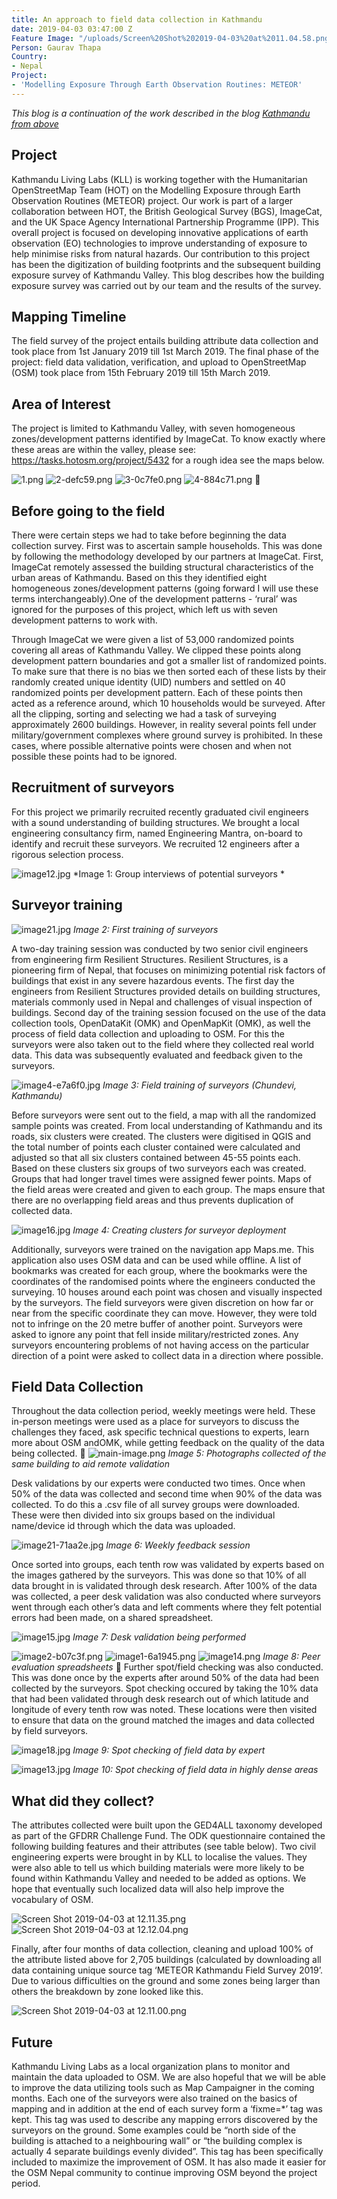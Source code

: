```yaml
---
title: An approach to field data collection in Kathmandu
date: 2019-04-03 03:47:00 Z
Feature Image: "/uploads/Screen%20Shot%202019-04-03%20at%2011.04.58.png"
Person: Gaurav Thapa
Country:
- Nepal
Project:
- 'Modelling Exposure Through Earth Observation Routines: METEOR'
---
```


*This blog is a continuation of the work described in the blog [Kathmandu from above](https://www.hotosm.org/updates/kathmandu-from-above/)*

## Project
Kathmandu Living Labs (KLL) is working together with the Humanitarian OpenStreetMap Team (HOT) on the Modelling Exposure through Earth Observation Routines (METEOR) project. Our work is part of a larger collaboration between HOT, the British Geological Survey (BGS), ImageCat, and the UK Space Agency International Partnership Programme (IPP). This overall project is focused on developing innovative applications of earth observation (EO) technologies to improve understanding of exposure to help minimise risks from natural hazards. Our contribution to this project has been the digitization of building footprints and the subsequent building exposure survey of Kathmandu Valley. This blog describes how the building exposure survey was carried out by our team and the results of the survey.

## Mapping Timeline
The field survey of the project entails building attribute data collection and took place from 1st January 2019 till 1st March 2019. The final phase of the project: field data validation, verification, and upload to OpenStreetMap (OSM) took place from 15th February 2019 till 15th March 2019.

## Area of Interest
The project is limited to Kathmandu Valley, with seven homogeneous zones/development patterns  identified by ImageCat. To know exactly where these areas are within the valley, please see: https://tasks.hotosm.org/project/5432 for a rough idea see the maps below.

![1.png](/uploads/1.png)
![2-defc59.png](/uploads/2-defc59.png)
![3-0c7fe0.png](/uploads/3-0c7fe0.png)
![4-884c71.png](/uploads/4-884c71.png)

## Before going to the field
There were certain steps we had to take before beginning the data collection survey. First was to ascertain sample households. This was done by following the methodology developed by our partners at ImageCat. First, ImageCat remotely assessed the building structural characteristics of the urban areas of Kathmandu. Based on this they identified eight homogeneous zones/development patterns (going forward I will use these terms interchangeably).One of the development patterns  - ‘rural’ was ignored for the purposes of this  project, which left us with seven development patterns to work with. 

Through ImageCat we were given a list of 53,000 randomized points covering all areas of Kathmandu Valley. We clipped these points along development pattern boundaries and got a smaller list of randomized points. To make sure that there is no bias we then sorted each of these lists by their randomly created unique identity (UID) numbers and settled on 40 randomized points per development pattern. Each of these points then acted as a reference around, which 10 households would be surveyed. After all the clipping, sorting and selecting we had a task of surveying approximately 2600 buildings. However, in reality several points fell under military/government complexes where ground survey is prohibited. In these cases, where possible alternative points were chosen and when not possible these points had to be ignored. 

## Recruitment of surveyors
For this project we primarily recruited recently graduated civil engineers with a sound understanding of building structures. We brought a local engineering consultancy firm, named Engineering Mantra, on-board to identify and recruit these surveyors. We recruited 12 engineers after a rigorous selection process. 

![image12.jpg](/uploads/image12.jpg)
*Image 1: Group interviews of potential surveyors *


## Surveyor training

![image21.jpg](/uploads/image21.jpg)
*Image 2: First training of surveyors* 

A two-day training session was conducted by two senior civil engineers from engineering firm Resilient Structures. Resilient Structures, is a pioneering firm of Nepal, that focuses on minimizing potential risk factors of buildings that exist in any severe hazardous events. The first day the engineers from Resilient Structures provided details on building structures, materials commonly used in Nepal and challenges of visual inspection of buildings. Second day of the training session focused on the use of the data collection tools, OpenDataKit (OMK) and OpenMapKit (OMK), as well the process of field data collection and uploading to OSM. For this the surveyors were also taken out to the field where they collected real world data. This data was subsequently evaluated and feedback given to the surveyors.

![image4-e7a6f0.jpg](/uploads/image4-e7a6f0.jpg)
*Image 3: Field training of surveyors (Chundevi, Kathmandu)*

Before surveyors were sent out to the field, a map with all the randomized sample points was created. From local understanding of Kathmandu and its roads, six clusters were created. The clusters were digitised in QGIS and the total number of points each cluster contained were calculated and adjusted so that all six clusters contained between 45-55 points each. Based on these clusters six groups of two surveyors each was created. Groups that had longer travel times were assigned fewer points. Maps of the field areas were created and given to each group. The maps ensure that there are no overlapping field areas and thus prevents duplication of collected data. 

![image16.jpg](/uploads/image16.jpg)
*Image 4: Creating clusters for surveyor deployment* 

Additionally, surveyors were trained on the navigation app Maps.me. This application also uses OSM data and can be used while offline. A list of bookmarks was created for each group, where the bookmarks were the coordinates of the randomised points where the engineers conducted the surveying. 10 houses around each point was chosen and visually inspected by the surveyors. The field surveyors were given discretion on how far or near from the specific coordinate they can move. However, they were told not to infringe on the 20 metre buffer of another point. Surveyors were asked to ignore any point that fell inside military/restricted zones. Any surveyors encountering problems of not having access on the particular direction of a point were asked to collect data in a direction where possible.

## Field Data Collection
Throughout the data collection period, weekly meetings were held. These in-person meetings were used as a place for surveyors to discuss the challenges they faced, ask specific technical questions to experts, learn more about OSM andOMK, while getting feedback on the quality of the data being collected.

![main-image.png](/uploads/main-image.png)
*Image 5: Photographs collected of the same building to aid remote validation*

Desk validations by our experts were conducted two times. Once when 50% of the data was collected and second time when 90% of the data was collected. To do this a .csv file of all survey groups were downloaded. These were then divided into six groups based on the individual name/device id through which the data was uploaded.

![image21-71aa2e.jpg](/uploads/image21-71aa2e.jpg)
*Image 6: Weekly feedback session*

Once sorted into groups, each tenth row was validated by experts based on the images gathered by the surveyors. This was done so that 10% of all data brought in is validated through desk research. After 100% of the data was collected, a peer desk validation was also conducted where surveyors went through each other’s data and left comments where they felt potential errors had been made, on a shared spreadsheet.

![image15.jpg](/uploads/image15.jpg)
*Image 7: Desk validation being performed*

![image2-b07c3f.png](/uploads/image2-b07c3f.png)
![image1-6a1945.png](/uploads/image1-6a1945.png)
![image14.png](/uploads/image14.png)
*Image 8: Peer evaluation spreadsheets*

Further spot/field checking was also conducted. This was done once by the experts after around 50% of the data had been collected by the surveyors. Spot checking occured by taking the 10% data that had been validated through desk research out of which latitude and longitude of every tenth row was noted. These locations were then visited to ensure that data on the ground matched the images and data collected by field surveyors.

![image18.jpg](/uploads/image18.jpg)
*Image 9: Spot checking of field data by expert*

![image13.jpg](/uploads/image13.jpg)
*Image 10: Spot checking of field data in highly dense areas*

## What did they collect?
The attributes collected were built upon the GED4ALL taxonomy developed as part of the GFDRR Challenge Fund. The ODK questionnaire contained the following building features and their attributes (see table below). Two civil engineering experts were brought in by KLL to localise the values. They were also able to tell us which building materials were more likely to be found within Kathmandu Valley and needed to be added as options. We hope that eventually such localized data will also help improve the vocabulary of OSM.

![Screen Shot 2019-04-03 at 12.11.35.png](/uploads/Screen%20Shot%202019-04-03%20at%2012.11.35.png)
![Screen Shot 2019-04-03 at 12.12.04.png](/uploads/Screen%20Shot%202019-04-03%20at%2012.12.04.png)

Finally, after four months of data collection, cleaning and upload 100% of the attribute listed above for 2,705 buildings (calculated by downloading all data containing unique source tag ‘METEOR Kathmandu Field Survey 2019’. Due to various difficulties on the ground and some zones being larger than others the breakdown by zone looked like this.

![Screen Shot 2019-04-03 at 12.11.00.png](/uploads/Screen%20Shot%202019-04-03%20at%2012.11.00.png)

## Future
Kathmandu Living Labs as a local organization plans to monitor and maintain the data uploaded to OSM. We are also hopeful that we will be able to improve the data utilizing tools such as Map Campaigner in the coming months. Each one of the surveyors were also trained on the basics of mapping and in addition at the end of each survey form a ‘fixme=*’ tag was kept. This tag was used to describe any mapping errors discovered by the surveyors on the ground. Some examples could be “north side of the building is attached to a neighbouring wall” or “the building complex is actually 4 separate buildings evenly divided”. This tag has been specifically included to maximize the improvement of OSM. It has also made it easier for the OSM Nepal community to continue improving OSM beyond the project period. 
